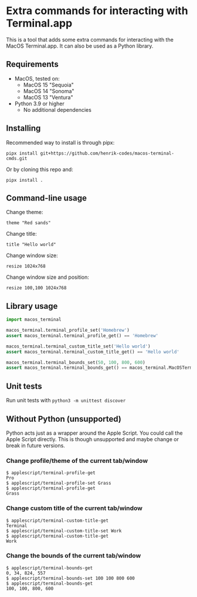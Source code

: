 # Extra commands for interacting with Terminal.app

This is a tool that adds some extra commands for interacting with the
MacOS Terminal.app. It can also be used as a Python library.

## Requirements

* MacOS, tested on:
  - MacOS 15 "Sequoia"
  - MacOS 14 "Sonoma"
  - MacOS 13 "Ventura"
* Python 3.9 or higher
  - No additional dependencies

## Installing

Recommended way to install is through pipx:

    pipx install git+https://github.com/henrik-codes/macos-terminal-cmds.git

Or by cloning this repo and:

    pipx install .

## Command-line usage

Change theme:

    theme "Red sands"

Change title:

    title "Hello world"

Change window size:

    resize 1024x768

Change window size and position:

    resize 100,100 1024x768

## Library usage

```py
import macos_terminal

macos_terminal.terminal_profile_set('Homebrew')
assert macos_terminal.terminal_profile_get() == 'Homebrew'

macos_terminal.terminal_custom_title_set('Hello world')
assert macos_terminal.terminal_custom_title_get() == 'Hello world'

macos_terminal.terminal_bounds_set(50, 100, 800, 600)
assert macos_terminal.terminal_bounds_get() == macos_terminal.MacOSTerminalBounds(x=50, y=100, width=800, height=600)
```

## Unit tests

Run unit tests with `python3 -m unittest discover`

## Without Python (unsupported)

Python acts just as a wrapper around the Apple Script. You could call the
Apple Script directly. This is though unsupported and maybe change or break in
future versions.

### Change profile/theme of the current tab/window

    $ applescript/terminal-profile-get
    Pro
    $ applescript/terminal-profile-set Grass
    $ applescript/terminal-profile-get
    Grass

### Change custom title of the current tab/window

    $ applescript/terminal-custom-title-get
    Terminal
    $ applescript/terminal-custom-title-set Work
    $ applescript/terminal-custom-title-get
    Work

### Change the bounds of the current tab/window

    $ applescript/terminal-bounds-get
    0, 34, 824, 557
    $ applescript/terminal-bounds-set 100 100 800 600
    $ applescript/terminal-bounds-get
    100, 100, 800, 600
